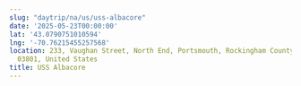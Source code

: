```yaml
---
slug: "daytrip/na/us/uss-albacore"
date: '2025-05-23T00:00:00'
lat: '43.0790751010594'
lng: '-70.76215455257568'
location: 233, Vaughan Street, North End, Portsmouth, Rockingham County, New Hampshire,
  03801, United States
title: USS Albacore
---
```



